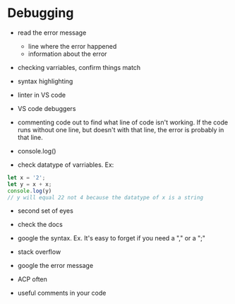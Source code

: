 # Debugging

- read the error message
  - line where the error happened
  - information about the error

- checking varriables, confirm things match
- syntax highlighting

- linter in VS code

- VS code debuggers

- commenting code out to find what line of code isn't working. If the code runs without one line, but doesn't with that line, the error is probably in that line.

- console.log()

- check datatype of varriables. Ex:

```js
let x = '2';
let y = x + x;
console.log(y)
// y will equal 22 not 4 because the datatype of x is a string
```

- second set of eyes

- check the docs

- google the syntax. Ex. It's easy to forget if you need a "," or a ";"

- stack overflow

- google the error message

- ACP often
- useful comments in your code
